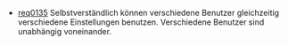 * [req0135](https://github.com/PolitAktiv/politaktiv-requirements/tree/master/de/requirements/req0135.md) 
Selbstverständlich können verschiedene Benutzer gleichzeitig verschiedene Einstellungen benutzen. Verschiedene Benutzer sind unabhängig voneinander.